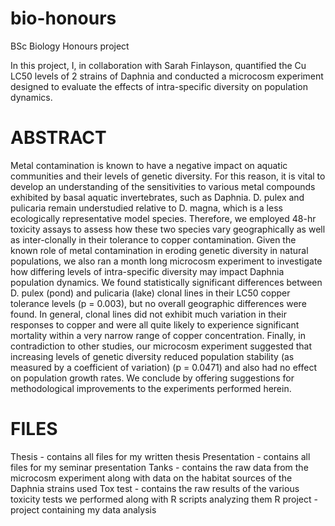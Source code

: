 # bio-honours
BSc Biology Honours project

In this project, I, in collaboration with Sarah Finlayson, quantified
the Cu LC50 levels of 2 strains of Daphnia and conducted a microcosm experiment
designed to evaluate the effects of intra-specific diversity on population
dynamics.

ABSTRACT
========
Metal contamination is known to have a negative impact on aquatic communities and their levels of genetic diversity. For this reason, it
is vital to develop an understanding of the sensitivities to various metal compounds exhibited by basal aquatic invertebrates, such as
Daphnia. D. pulex and pulicaria remain understudied relative to D. magna, which is a less ecologically representative model species.
Therefore, we employed 48-hr toxicity assays to assess how these two species vary geographically as well as inter-clonally in their
tolerance to copper contamination. Given the known role of metal contamination in eroding genetic diversity in natural populations, we
also ran a month long microcosm experiment to investigate how differing levels of intra-specific diversity may impact Daphnia population
dynamics. We found statistically significant differences between D. pulex (pond) and pulicaria (lake) clonal lines in their LC50 copper
tolerance levels (p = 0.003), but no overall geographic differences were found. In general, clonal lines did not exhibit much variation in
their responses to copper and were all quite likely to experience significant mortality within a very narrow range of copper
concentration. Finally, in contradiction to other studies, our microcosm experiment suggested that increasing levels of genetic diversity
reduced population stability (as measured by a coefficient of variation) (p = 0.0471) and also had no effect on population growth rates.
We conclude by offering suggestions for methodological improvements to the experiments performed herein. 


FILES
=====
Thesis - contains all files for my written thesis
Presentation - contains all files for my seminar presentation
Tanks - contains the raw data from the microcosm experiment along with
        data on the habitat sources of the Daphnia strains used
Tox test - contains the raw results of the various toxicity tests we performed
           along with R scripts analyzing them
R project - project containing my data analysis
